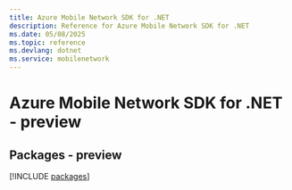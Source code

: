 ```yaml
---
title: Azure Mobile Network SDK for .NET
description: Reference for Azure Mobile Network SDK for .NET
ms.date: 05/08/2025
ms.topic: reference
ms.devlang: dotnet
ms.service: mobilenetwork
---
```

# Azure Mobile Network SDK for .NET - preview
## Packages - preview
[!INCLUDE [packages](mobile-network-index.md)]